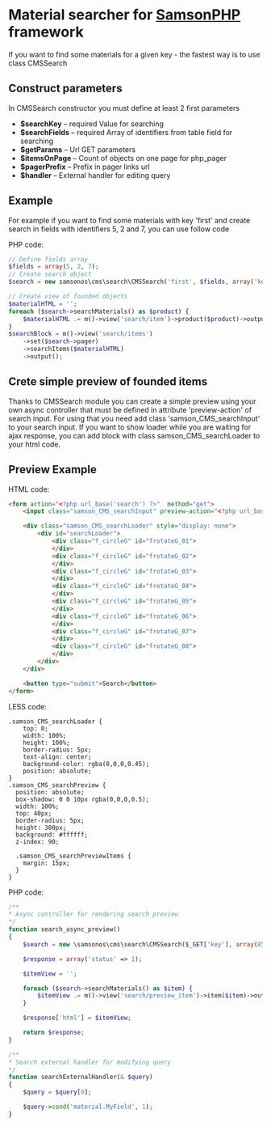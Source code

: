 # Material searcher for [SamsonPHP](http://samsonphp.com) framework
If you want to find some materials for a given key - the fastest way is to use class CMSSearch

## Construct parameters

In CMSSearch constructor you must define at least 2 first parameters

* **$searchKey** – required Value for searching
* **$searchFields** – required Array of identifiers from table field for searching
* **$getParams** – Url GET parameters 
* **$itemsOnPage** – Count of objects on one page for php_pager
* **$pagerPrefix** – Prefix in pager links url
* **$handler** – External handler for editing query

## Example

For example if you want to find some materials with key 'first' and create search in fields with identifiers 5, 2 and 7, you can use follow code

PHP code:

```php
// Define fields array
$fields = array(5, 2, 7);
// Create search object
$search = new samsonos\cms\search\CMSSearch('first', $fields, array('key'=>$search));

// Create view of founded objects
$materialHTML = '';
foreach ($search->searchMaterials() as $product) {
	$materialHTML .= m()->view('search/item')->product($product)->output();
}
$searchBlock = m()->view('search/items')
	->set($search->pager)
	->searchItems($materialHTML)
	->output();
```

## Crete simple preview of founded items

Thanks to CMSSearch module you can create a simple preview using your own async controller that must be defined in attribute 'preview-action' of search input.
For using that you need add class 'samson_CMS_searchInput' to your search input.
If you want to show loader while you are waiting for ajax response, you can add block with class samson_CMS_searchLoader to your html code.

## Preview Example

HTML code:

```html
<form action="<?php url_base('search') ?>"  method="get">
    <input class="samson_CMS_searchInput" preview-action="<?php url_base('search/preview') ?>" type="text" name="key" placeholder="Search some here">

    <div class="samson_CMS_searchLoader" style="display: none">
        <div id="searchLoader">
            <div class="f_circleG" id="frotateG_01">
            </div>
            <div class="f_circleG" id="frotateG_02">
            </div>
            <div class="f_circleG" id="frotateG_03">
            </div>
            <div class="f_circleG" id="frotateG_04">
            </div>
            <div class="f_circleG" id="frotateG_05">
            </div>
            <div class="f_circleG" id="frotateG_06">
            </div>
            <div class="f_circleG" id="frotateG_07">
            </div>
            <div class="f_circleG" id="frotateG_08">
            </div>
        </div>
    </div>

    <button type="submit">Search</button>
</form>
```

LESS code:

```less
.samson_CMS_searchLoader {
    top: 0;
    width: 100%;
    height: 100%;
    border-radius: 5px;
    text-align: center;
    background-color: rgba(0,0,0,0.45);
    position: absolute;
}
.samson_CMS_searchPreview {
  position: absolute;
  box-shadow: 0 0 10px rgba(0,0,0,0.5);
  width: 100%;
  top: 40px;
  border-radius: 5px;
  height: 300px;
  background: #ffffff;
  z-index: 90;

  .samson_CMS_searchPreviewItems {
    margin: 15px;
  }
}
```

PHP code:

```php
/**
* Async controller for rendering search preview
*/
function search_async_preview()
{
    $search = new \samsonos\cms\search\CMSSearch($_GET['key'], array(85, 49), array(), 5, 'search', 'searchExternalHandler');

    $response = array('status' => 1);

    $itemView = '';

    foreach ($search->searchMaterials() as $item) {
        $itemView .= m()->view('search/preview_item')->item($item)->output();
    }

    $response['html'] = $itemView;

    return $response;
}

/**
* Search external handler for modifying query
*/
function searchExternalHandler(& $query)
{
    $query = $query[0];

    $query->cond('material.MyField', 1);
}
```
